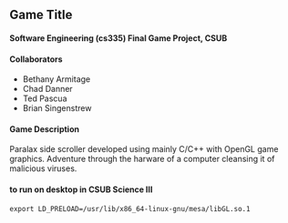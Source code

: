 ## Game Title
#### Software Engineering (cs335) Final Game Project, CSUB
#### Collaborators
* Bethany Armitage
* Chad Danner
* Ted Pascua
* Brian Singenstrew

#### Game Description
Paralax side scroller developed using mainly C/C++ with OpenGL game graphics.
Adventure through the harware of a computer cleansing it of malicious viruses.

#### to run on desktop in CSUB Science III
```export LD_PRELOAD=/usr/lib/x86_64-linux-gnu/mesa/libGL.so.1```
